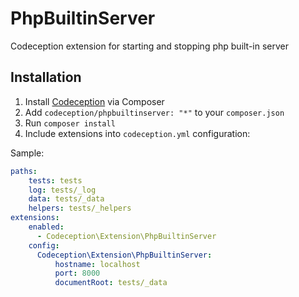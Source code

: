 PhpBuiltinServer
================

Codeception extension for starting and stopping php built-in server


## Installation

1. Install [Codeception](http://codeception.com) via Composer
2. Add `codeception/phpbuiltinserver: "*"` to your `composer.json`
3. Run `composer install`
4. Include extensions into `codeception.yml` configuration:

Sample:

``` yaml
paths:
    tests: tests
    log: tests/_log
    data: tests/_data
    helpers: tests/_helpers
extensions:
    enabled:
      - Codeception\Extension\PhpBuiltinServer
    config:
      Codeception\Extension\PhpBuiltinServer:
          hostname: localhost
          port: 8000
          documentRoot: tests/_data
```
